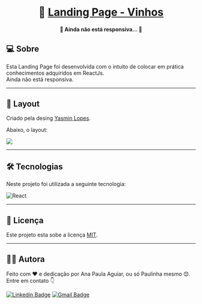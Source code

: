 <h1 align="center">
     🍷 <a href="#" alt="Landing Page - Vinhos"> Landing Page - Vinhos </a>
</h1>

<h4 align='center'>🚧 Ainda não está responsiva... 🚧</h4>

## 💻 Sobre 

<p>Esta Landing Page foi desenvolvida com o intuito de colocar em prática conhecimentos adquiridos em ReactJs. <br>
Ainda não está responsiva.
</p>

---

## 📸 Layout

<p>Criado pela desing <a href='https://instagram.com/yayadsgn?utm_medium=copy_link'>Yasmin Lopes</a>.</p>
<p>Abaixo, o layout:</p>
<img src='https://user-images.githubusercontent.com/69828625/160497428-04c93538-fd68-4828-8ba7-25a1e3de9663.png'>

---

## 🛠 Tecnologias

<p>
    Neste projeto foi utilizada a seguinte tecnologia:
</p>
<img src="https://img.shields.io/badge/React-20232A?style=for-the-badge&logo=react&logoColor=61DAFB" alt='React' align='center'>

---

## 📝 Licença

Este projeto esta sobe a licença [MIT](./LICENSE).

---


## 👩‍💻 Autora

Feito com ❤️ e dedicação por Ana Paula Aguiar, ou só Paulinha mesmo 😊. Entre em contato 👇


[![Linkedin Badge](https://img.shields.io/badge/-Paulinha-blue?style=flat-square&logo=Linkedin&logoColor=white&link=https://www.linkedin.com/in/tgmarinho/)](https://www.linkedin.com/in/anapaula-aguiar/) 
[![Gmail Badge](https://img.shields.io/badge/-anaaguiar20016@gmail.com-c14438?style=flat-square&logo=Gmail&logoColor=white&link=mailto:tgmarinho@gmail.com)](mailto:anaaguiar20016@gmail.com)
